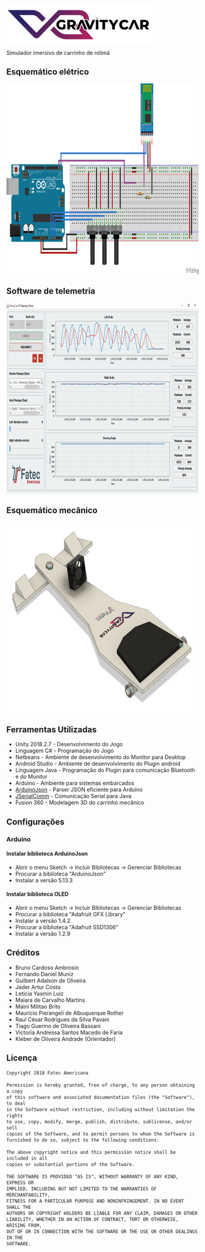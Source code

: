 <p align="left">
  <img src="https://github.com/kleberandrade/gravity-car-vr/blob/master/Figures/logotipo.PNG" height="100"/>
</p>

Simulador imersivo de carrinho de rolimã

## Esquemático elétrico

<p align="center">
  <img src="https://github.com/kleberandrade/gravity-car-vr/blob/master/Figures/esquematico.png" height="500"/>
</p>

## Software de telemetria

<p align="center">
  <img src="https://github.com/kleberandrade/gravity-car-vr/blob/master/Figures/sistema.jpeg" height="500"/>
</p>

## Esquemático mecânico

<p align="center">
  <img src="https://github.com/kleberandrade/gravity-car-vr/blob/master/Figures/hardware.PNG" height="500"/>
</p>

## Ferramentas Utilizadas
- Unity 2018.2.7      - Desenvolvimento do Jogo
- Linguagem C#        - Programação do Jogo
- Netbeans            - Ambiente de desenvolvimento do Monitor para Desktop
- Android Studio      - Ambiente de desenvolvimento do Plugin android
- Linguagem Java      - Programação do Plugin para comunicação Bluetooth e do Monitor
- Arduino             - Ambiente para sistemas embarcados
- [ArduinoJson](https://arduinojson.org/) - Parser JSON eficiente para Arduino
- [JSerialComm](http://fazecast.github.io/jSerialComm/) - Comunicação Serial para Java
- Fusion 360          - Modelagem 3D do carrinho mecânico

## Configurações

### Arduino 

#### Instalar biblioteca ArduinoJson

- Abrir o menu Sketch -> Incluir Bibliotecas -> Gerenciar Bibliotecas
- Procurar a biblioteca "ArduinoJson"
- Instalar a versão 5.13.3

#### Instalar biblioteca OLED

- Abrir o menu Sketch -> Incluir Bibliotecas -> Gerenciar Bibliotecas
- Procurar a biblioteca "Adafruit GFX Library"
- Instalar a versão 1.4.2
- Procurar a biblioteca "Adafruit SSD1306"
- Instalar a versão 1.2.9

## Créditos

- Bruno Cardoso Ambrosio
- Fernando Daniel Muniz
- Guilbert Adalson de Oliveira
- Jader Artur Costa
- Leticia Yasmin Luiz
- Maiara de Carvalho Martins
- Maini Militao Brito
- Mauricio Pierangeli de Albuquerque Rother
- Raul César Rodrigues da Silva Pavani
- Tiago Guerino de Oliveira Bassani
- Victoria Andressa Santos Macedo de Faria
- Kleber de Oliveira Andrade (Orientador)

Licença
----

    Copyright 2018 Fatec Americana
    
    Permission is hereby granted, free of charge, to any person obtaining a copy
    of this software and associated documentation files (the "Software"), to deal
    in the Software without restriction, including without limitation the rights
    to use, copy, modify, merge, publish, distribute, sublicense, and/or sell
    copies of the Software, and to permit persons to whom the Software is
    furnished to do so, subject to the following conditions:
    
    The above copyright notice and this permission notice shall be included in all
    copies or substantial portions of the Software.
    
    THE SOFTWARE IS PROVIDED "AS IS", WITHOUT WARRANTY OF ANY KIND, EXPRESS OR
    IMPLIED, INCLUDING BUT NOT LIMITED TO THE WARRANTIES OF MERCHANTABILITY,
    FITNESS FOR A PARTICULAR PURPOSE AND NONINFRINGEMENT. IN NO EVENT SHALL THE
    AUTHORS OR COPYRIGHT HOLDERS BE LIABLE FOR ANY CLAIM, DAMAGES OR OTHER
    LIABILITY, WHETHER IN AN ACTION OF CONTRACT, TORT OR OTHERWISE, ARISING FROM,
    OUT OF OR IN CONNECTION WITH THE SOFTWARE OR THE USE OR OTHER DEALINGS IN THE
    SOFTWARE.
